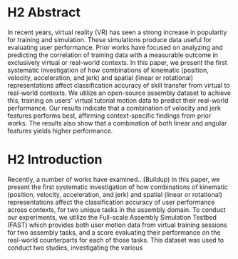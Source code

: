 # H2 Abstract
In recent years, virtual reality (VR) has seen a strong increase in popularity for training and simulation. These simulations produce data useful for evaluating user performance. Prior works have focused on analyzing and predicting the correlation of training data with a measurable outcome in exclusively virtual or real-world contexts. In this paper, we present the first systematic investigation of how combinations of kinematic (position, velocity, acceleration, and jerk) and spatial (linear or rotational) representations affect classification accuracy of skill transfer from virtual to real-world contexts. We utilize an open-source assembly dataset to achieve this, training on users' virtual tutorial motion data to predict their real-world performance. Our results indicate that a combination of velocity and jerk features performs best, affirming context-specific findings from prior works. The results also show that a combination of both linear and angular features yields higher performance.

# H2 Introduction
Recently, a number of works have examined...(Buildup)
In this paper, we present the first systematic investigation of how combinations of kinematic (position, velocity, acceleration, and jerk) and spatial (linear or rotational) representations affect the classification accuracy of user performance across contexts, for two unique tasks in the assembly domain. To conduct our experiments, we utilize the Full-scale Assembly Simulation Testbed (FAST) which provides both user motion data from virtual training sessions for two assembly tasks, and a score evaluating their performance on the real-world counterparts for each of those tasks. This dataset was used to conduct two studies, investigating the various